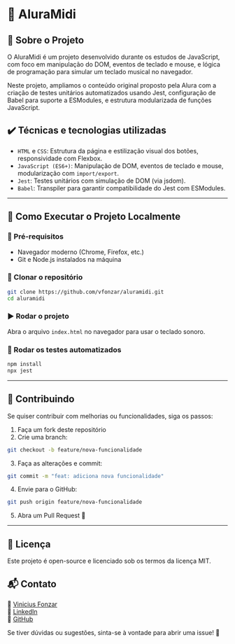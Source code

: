 # 🎹 AluraMidi

## 📖 Sobre o Projeto

O AluraMidi é um projeto desenvolvido durante os estudos de JavaScript, com foco em manipulação do DOM, eventos de teclado e mouse, e lógica de programação para simular um teclado musical no navegador.

Neste projeto, ampliamos o conteúdo original proposto pela Alura com a criação de testes unitários automatizados usando Jest, configuração de Babel para suporte a ESModules, e estrutura modularizada de funções JavaScript.

## ✔️ Técnicas e tecnologias utilizadas

- `HTML` e `CSS`: Estrutura da página e estilização visual dos botões, responsividade com Flexbox.
- `JavaScript (ES6+)`: Manipulação de DOM, eventos de teclado e mouse, modularização com `import/export`.
- `Jest`: Testes unitários com simulação de DOM (via jsdom).
- `Babel`: Transpiler para garantir compatibilidade do Jest com ESModules.

---

## 📂 Como Executar o Projeto Localmente

### 🔧 Pré-requisitos
- Navegador moderno (Chrome, Firefox, etc.)
- Git e Node.js instalados na máquina

### 🔄 Clonar o repositório

```sh
git clone https://github.com/vfonzar/aluramidi.git
cd aluramidi
```

### ▶️ Rodar o projeto

Abra o arquivo `index.html` no navegador para usar o teclado sonoro.

### 🧪 Rodar os testes automatizados

```sh
npm install
npx jest
```

---

## 🤝 Contribuindo

Se quiser contribuir com melhorias ou funcionalidades, siga os passos:

1. Faça um fork deste repositório
2. Crie uma branch:
```sh
git checkout -b feature/nova-funcionalidade
```
3. Faça as alterações e commit:
```sh
git commit -m "feat: adiciona nova funcionalidade"
```
4. Envie para o GitHub:
```sh
git push origin feature/nova-funcionalidade
```
5. Abra um Pull Request 🚀

---

## 📜 Licença

Este projeto é open-source e licenciado sob os termos da licença MIT.

## 📬 Contato

📧 <a href="mailto:vfonzar@gmail.com?subject=Contato%20via%20GitHub" target="_blank">Vinicius Fonzar</a>  
💼 <a href="https://www.linkedin.com/in/vfonzar" target="_blank">LinkedIn</a>  
🐙 <a href="https://github.com/vfonzar" target="_blank">GitHub</a>  

Se tiver dúvidas ou sugestões, sinta-se à vontade para abrir uma issue! 🚀
